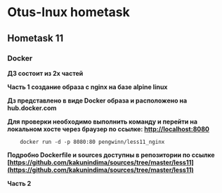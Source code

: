 # Otus-lnux hometask
## Hometask 11
### Docker
__ДЗ состоит из 2х частей__

__Часть 1 создание образа с nginx на базе alpine linux__

__Дз представлено в виде Docker образа и расположено на hub.docker.com__

__Для проверки необходимо выполнить команду и перейти на локальном хосте через браузер по ссылке: [http://localhost:8080](http://localhost:8080)__

```
    docker run -d -p 8080:80 pengwinn/less11_nginx
```
__Подробно Dockerfile и sources доступны в репозитории по ссылке [https://github.com/kakunindima/sources/tree/master/less11](https://github.com/kakunindima/sources/tree/master/less11)__

__Часть 2__